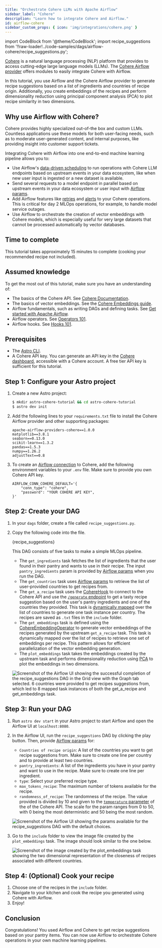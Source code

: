 ```yaml
---
title: "Orchestrate Cohere LLMs with Apache Airflow"
sidebar_label: "Cohere"
description: "Learn how to integrate Cohere and Airflow."
id: airflow-cohere
sidebar_custom_props: { icon: 'img/integrations/cohere.png' }
---
```


import CodeBlock from '@theme/CodeBlock';
import recipe_suggestions from '!!raw-loader!../code-samples/dags/airflow-cohere/recipe_suggestions.py';

[Cohere](https://cohere.com/) is a natural language processing (NLP) platform that provides to access cutting-edge large language models (LLMs). The [Cohere Airflow provider](https://airflow.apache.org/docs/apache-airflow-providers-cohere/stable/index.html) offers modules to easily integrate Cohere with Airflow.

In this tutorial, you use Airflow and the Cohere Airflow provider to generate recipe suggestions based on a list of ingredients and countries of recipe origin. Additionally, you create embeddings of the recipes and perform dimensionality reduction using principal component analysis (PCA) to plot recipe similarity in two dimensions.

## Why use Airflow with Cohere?

Cohere provides highly specialized out-of-the box and custom LLMs. Countless applications use these models for both user-facing needs, such as to moderate user-generated content, and internal purposes, like providing insight into customer support tickets.

Integrating Cohere with Airflow into one end-to-end machine learning pipeline allows you to:

- Use Airflow's [data-driven scheduling](airflow-datasets.md) to run operations with Cohere LLM endpoints based on upstream events in your data ecosystem, like when new user input is ingested or a new dataset is available.
- Send several requests to a model endpoint in parallel based on upstream events in your data ecosystem or user input with [Airflow params](airflow-params.md).
- Add Airflow features like [retries](rerunning-dags.md#automatically-retry-tasks) and [alerts](error-notifications-in-airflow.md) to your Cohere operations. This is critical for day 2 MLOps operations, for example, to handle model service outages.
- Use Airflow to orchestrate the creation of vector embeddings with Cohere models, which is especially useful for very large datasets that cannot be processed automatically by vector databases.

## Time to complete

This tutorial takes approximately 15 minutes to complete (cooking your recommended recipe not included).

## Assumed knowledge

To get the most out of this tutorial, make sure you have an understanding of:

- The basics of the Cohere API. See [Cohere Documentation](https://docs.cohere.com/reference/about).
- The basics of vector embeddings. See the [Cohere Embeddings guide](https://docs.cohere.com/docs/embeddings).
- Airflow fundamentals, such as writing DAGs and defining tasks. See [Get started with Apache Airflow](get-started-with-airflow.md).
- Airflow operators. See [Operators 101](what-is-an-operator.md).
- Airflow hooks. See [Hooks 101](what-is-a-hook.md).

## Prerequisites

- The [Astro CLI](https://docs.astronomer.io/astro/cli/get-started).
- A Cohere API key. You can generate an API key in the [Cohere dashboard](https://dashboard.cohere.com/api-keys), accessible with a Cohere account. A free tier API key is sufficient for this tutorial.

## Step 1: Configure your Astro project

1. Create a new Astro project:

    ```sh
    $ mkdir astro-cohere-tutorial && cd astro-cohere-tutorial
    $ astro dev init
    ```

2. Add the following lines to your `requirements.txt` file to install the Cohere Airflow provider and other supporting packages:

    ```text
    apache-airflow-providers-cohere==1.0.0
    matplotlib==3.8.1
    seaborn==0.13.0
    scikit-learn==1.3.2
    pandas==1.5.3
    numpy==1.26.2
    adjustText==0.8
    ```

3. To create an [Airflow connection](connections.md) to Cohere, add the following environment variables to your `.env` file. Make sure to provide you own Cohere API key.

    ```text
    AIRFLOW_CONN_COHERE_DEFAULT='{
        "conn_type": "cohere",
        "password": "YOUR COHERE API KEY",
    }'
    ```

## Step 2: Create your DAG

1. In your `dags` folder, create a file called `recipe_suggestions.py`.

2. Copy the following code into the file.

    <CodeBlock language="python">{recipe_suggestions}</CodeBlock>

    This DAG consists of five tasks to make a simple MLOps pipeline.

    - The `get_ingredients` task fetches the list of ingredients that the user found in their pantry and wants to use in their recipe. The input `pantry_ingredients` param is provided by [Airflow params](airflow-params.md) when you run the DAG.
    - The `get_countries` task uses [Airflow params](airflow-params.md) to retrieve the list of user-provided countries to get recipes from.
    - The `get_a_recipe` task uses the [CohereHook](https://airflow.apache.org/docs/apache-airflow-providers-cohere/stable/_api/airflow/providers/cohere/hooks/cohere/index.html) to connect to the Cohere API and use the [`/generate` endpoint](https://docs.cohere.com/reference/generate) to get a tasty recipe suggestion based on the user's pantry ingredients and one of the countries they provided. This task is [dynamically mapped](dynamic-tasks.md) over the list of countries to generate one task instance per country. The recipes are saved as `.txt` files in the `include` folder.
    - The `get_embeddings` task is defined using the [CohereEmbeddingOperator](https://airflow.apache.org/docs/apache-airflow-providers-cohere/stable/operators/embedding.html) to generate vector embeddings of the recipes generated by the upstream `get_a_recipe` task. This task is dynamically mapped over the list of recipes to retrieve one set of embeddings per recipe. This pattern allows for efficient parallelization of the vector embedding generation.
    - The `plot_embeddings` task takes the embeddings created by the upstream task and performs dimensionality reduction using [PCA](https://scikit-learn.org/stable/modules/generated/sklearn.decomposition.PCA.html) to plot the embeddings in two dimensions. 

    ![Screenshot of the Airflow UI showing the successful completion of the `recipe_suggestions` DAG in the Grid view with the Graph tab selected. 6 countries were provided to get recipes suggestions from, which led to 8 mapped task instances of both the `get_a_recipe` and `get_embeddings` task.](/img/tutorials/airflow-cohere_dag_graph.png)

## Step 3: Run your DAG

1. Run `astro dev start` in your Astro project to start Airflow and open the Airflow UI at `localhost:8080`.

2. In the Airflow UI, run the `recipe_suggestions` DAG by clicking the play button. Then, provide [Airflow params](airflow-params.md) for:

    - `Countries of recipe origin`: A list of the countries you want to get recipe suggestions from. Make sure to create one line per country and to provide at least two countries.
    - `pantry_ingredients`: A list of the ingredients you have in your pantry and want to use in the recipe. Make sure to create one line per ingredient.
    - `type`: Select your preferred recipe type. 
    - `max_tokens_recipe`: The maximum number of tokens available for the recipe. 
    - `randomness_of_recipe`: The randomness of the recipe. The value provided is divided by 10 and given to the [`temperature` parameter](https://docs.cohere.com/docs/temperature) of the of the Cohere API. The scale for the param ranges from 0 to 50, with 0 being the most deterministic and 50 being the most random.

    ![Screenshot of the Airflow UI showing the params available for the `recipe_suggestions` DAG with the default choices.](/img/tutorials/airflow-cohere_params.png)

3. Go to the `include` folder to view the image file created by the `plot_embeddings` task. The image should look similar to the one below.

    ![Screenshot of the image created by the `plot_embeddings` task showing the two dimensional representation of the closeness of recipes associated with different countries.](/img/tutorials/airflow-cohere_recipe_plot.png)

## Step 4: (Optional) Cook your recipe

1. Choose one of the recipes in the `include` folder.
2. Navigate to your kitchen and cook the recipe you generated using Cohere with Airflow.
3. Enjoy!

## Conclusion

Congratulations! You used Airflow and Cohere to get recipe suggestions based on your pantry items. You can now use Airflow to orchestrate Cohere operations in your own machine learning pipelines.